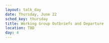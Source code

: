 ```yaml
---
layout: talk_day
date: Thursday, June 22
sched_key: thursday
title: Working Group Outbriefs and Departure
location: TBD
day: 4
---
```


